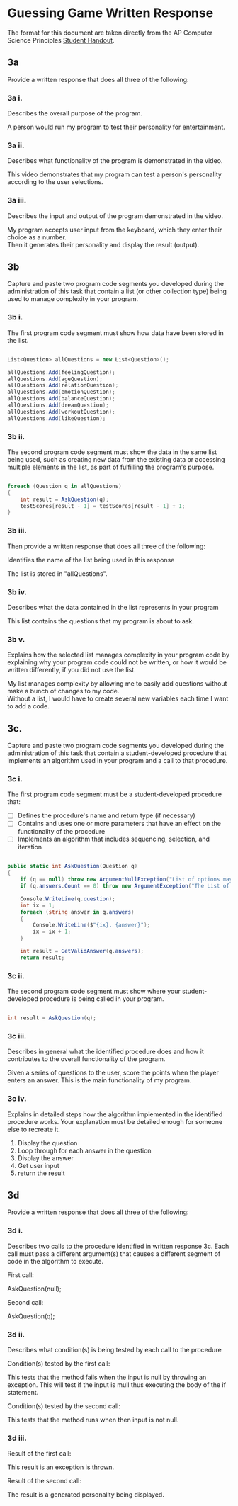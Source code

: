 # Guessing Game Written Response

The format for this document are taken directly from the AP Computer Science
Principles [Student Handout](../support/ap-csp-student-task-directions.pdf).

## 3a

Provide a written response that does all three of the following:

### 3a i.

Describes the overall purpose of the program.

A person would run my program to test their personality for entertainment.

### 3a ii.

Describes what functionality of the program is demonstrated in the video.

This video demonstrates that my program can test a person's personality according to the user selections. 

### 3a iii.

Describes the input and output of the program demonstrated in the video.

My program accepts user input from the keyboard, which they enter their choice as a number.  
Then it generates their personality and display the result (output).

## 3b

Capture and paste two program code segments you developed during the
administration of this task that contain a list (or other collection type) being
used to manage complexity in your program.

### 3b i.

The first program code segment must show how data have been stored in the list.

```csharp

List<Question> allQuestions = new List<Question>();

allQuestions.Add(feelingQuestion);
allQuestions.Add(ageQuestion);
allQuestions.Add(relationQuestion);
allQuestions.Add(emotionQuestion);
allQuestions.Add(balanceQuestion);
allQuestions.Add(dreamQuestion);
allQuestions.Add(workoutQuestion);
allQuestions.Add(likeQuestion);

```

### 3b ii.

The second program code segment must show the data in the same list being used,
such as creating new data from the existing data or accessing multiple elements
in the list, as part of fulfilling the program's purpose.

```csharp

foreach (Question q in allQuestions)
{
    int result = AskQuestion(q);
    testScores[result - 1] = testScores[result - 1] + 1;
}

```

### 3b iii.

Then provide a written response that does all three of the following:

Identifies the name of the list being used in this response

The list is stored in "allQuestions".

### 3b iv.

Describes what the data contained in the list represents in your program

This list contains the questions that my program is about to ask.

### 3b v.

Explains how the selected list manages complexity in your program code by
explaining why your program code could not be written, or how it would be
written differently, if you did not use the list.

My list manages complexity by allowing me to easily add questions without make a bunch of changes to my code.  
Without a list, I would have to create several new variables each time I want to add a code. 

## 3c.

Capture and paste two program code segments you developed during the
administration of this task that contain a student-developed procedure that
implements an algorithm used in your program and a call to that procedure.

### 3c i.

The first program code segment must be a student-developed procedure that:

- [ ] Defines the procedure's name and return type (if necessary)
- [ ] Contains and uses one or more parameters that have an effect on the functionality of the procedure
- [ ] Implements an algorithm that includes sequencing, selection, and iteration

```csharp

public static int AskQuestion(Question q)
{
    if (q == null) throw new ArgumentNullException("List of options may not be null.");
    if (q.answers.Count == 0) throw new ArgumentException("The List of options much contain at least 1 option.");

    Console.WriteLine(q.question);
    int ix = 1; 
    foreach (string answer in q.answers)
    {
        Console.WriteLine($"{ix}. {answer}"); 
        ix = ix + 1;
    }

    int result = GetValidAnswer(q.answers);
    return result;

```

### 3c ii.

The second program code segment must show where your student-developed procedure is being called in your program.

```csharp

int result = AskQuestion(q);

```

### 3c iii.

Describes in general what the identified procedure does and how it contributes to the overall functionality of the program.

Given a series of questions to the user, score the points when the player enters an answer.  This is the main functionality of my program.

### 3c iv.

Explains in detailed steps how the algorithm implemented in the identified procedure works. Your explanation must be detailed enough for someone else to recreate it.

1. Display the question
2. Loop through for each answer in the question
3. Display the answer
4. Get user input
5. return the result
   
## 3d

Provide a written response that does all three of the following:

### 3d i.

Describes two calls to the procedure identified in written response 3c. Each call must pass a different argument(s) that causes a different segment of code in the algorithm to execute.

First call:

AskQuestion(null);

Second call:

AskQuestion(q);

### 3d ii.

Describes what condition(s) is being tested by each call to the procedure

Condition(s) tested by the first call:
 
This tests that the method fails when the input is null by throwing an exception.
This will test if the input is mull thus executing the body of the if statement.

Condition(s) tested by the second call:

This tests that the method runs when then input is not null.

### 3d iii.

Result of the first call:

This result is an exception is thrown.

Result of the second call:

The result is a generated personality being displayed. 